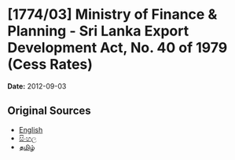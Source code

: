 # [1774/03] Ministry of Finance & Planning - Sri Lanka Export Development Act, No. 40 of 1979 (Cess Rates)

**Date:** 2012-09-03

## Original Sources

- [English](https://documents.gov.lk/view/extra-gazettes/2012/9/1774-03_E.pdf)
- [සිංහල](https://documents.gov.lk/view/extra-gazettes/2012/9/1774-03_S.pdf)
- [தமிழ்](https://documents.gov.lk/view/extra-gazettes/2012/9/1774-03_T.pdf)
